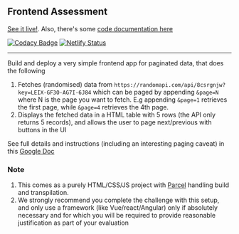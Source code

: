 ## Frontend Assessment

[See it live!](https://wole-joko.netlify.app/). Also, there's some [code documentation here](https://chalu.github.io/wole-joko/)

[![Codacy Badge](https://app.codacy.com/project/badge/Grade/e6c558d8320348dd8c32eb9b60a9de8f)](https://www.codacy.com/gh/gideonpeters/talentql-assessment/dashboard?utm_source=github.com&amp;utm_medium=referral&amp;utm_content=gideonpeters/talentql-assessment&amp;utm_campaign=Badge_Grade) [![Netlify Status](https://api.netlify.com/api/v1/badges/593f43f0-772d-4572-b693-0b5e27f36a6e/deploy-status)](https://app.netlify.com/sites/gideon-talentql-assessment/deploys)

---
Build and deploy a very simple frontend app for paginated data, that does the following
1.  Fetches (randomised) data from `https://randomapi.com/api/8csrgnjw?key=LEIX-GF3O-AG7I-6J84` which can be paged by appending `&page=N` where N is the page you want to fetch. E.g appending `&page=1` retrieves the first page, while `&page=4` retrieves the 4th page.
2.  Displays the fetched data in a HTML table with 5 rows (the API only returns 5 records), and allows the user to page next/previous with buttons in the UI

See full details and instructions (including an interesting paging caveat) in this [Google Doc](https://docs.google.com/document/d/1hGXXPykXqO6b9Z2pm55-2T83AIA39cQ3FQxtbGkoR5Y)

### Note

1.  This comes as a purely HTML/CSS/JS project with [Parcel](https://parceljs.org/docs/) handling build and transpilation. 
2.  We strongly recommend you complete the challenge with this setup, and only use a framework (like Vue/react/Angular) only if absolutely necessary and for which you will be required to provide reasonable justification as part of your evaluation